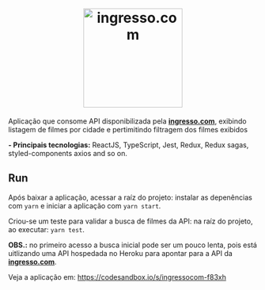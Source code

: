<h1 align="center">
  <img alt="ingresso.com" title="Gympoint" src="https://www.exibidor.com.br/fotos/noticias/notundefined_1544192395.png" width="200px" />
</h1>

Aplicação que consome API disponibilizada pela [**ingresso.com**](https://www.ingresso.com), exibindo listagem de filmes por cidade e pertimitindo filtragem dos filmes exibidos

**- Principais tecnologias:** ReactJS, TypeScript, Jest, Redux, Redux sagas, styled-components axios and so on.

## Run

Após baixar a aplicação, acessar a raíz do projeto: instalar as depenências com ```yarn``` e iniciar a aplicação com ```yarn start```.

Criou-se um teste para validar a busca de filmes da API: na raíz do projeto, ao executar: ```yarn test```.

**OBS.:** no primeiro acesso a busca inicial pode ser um pouco lenta, pois está uitlizando uma API hospedada no Heroku para apontar para a API da [**ingresso.com**](https://www.ingresso.com).

Veja a aplicação em: https://codesandbox.io/s/ingressocom-f83xh
